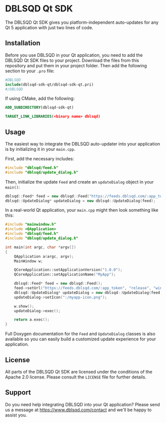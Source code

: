 # DBLSQD Qt SDK

The DBLSQD Qt SDK gives you platform-independent auto-updates for any Qt 5
application with just two lines of code.

## Installation
Before you use DBLSQD in your Qt application, you need to add the
DBLSQD Qt SDK files to your project. Download the files from this repository
and put them in your project folder. Then add the following section to your
`.pro` file:

```makefile
#DBLSQD
include(dblsqd-sdk-qt/dblsqd-sdk-qt.pri)
#/DBLSQD
```

If using CMake, add the following:
```cmake
ADD_SUBDIRECTORY(dblsqd-sdk-qt)

TARGET_LINK_LIBRARIES(<binary name> dblsqd)
```

## Usage
The easiest way to integrate the DBLSQD auto-updater into your application is
by initializing it in your `main.cpp`.

First, add the necessary includes:
```cpp
#include "dblsqd/feed.h"
#include "dblsqd/update_dialog.h"
```

Then, initialize the update `Feed` and create an `updateDialog` object in
your `main()`:
```cpp
dblsqd::Feed* feed = new dblsqd::Feed("https://feeds.dblsqd.com/:app_token");
dblsqd::UpdateDialog* updateDialog = new dblsqd::UpdateDialog(feed);
```

In a real-world Qt application, your `main.cpp` might then look something like
this:
```cpp
#include "mainwindow.h"
#include <QApplication>
#include "dblsqd/feed.h"
#include "dblsqd/update_dialog.h"

int main(int argc, char *argv[])
{
    QApplication a(argc, argv);
    MainWindow w;

    QCoreApplication::setApplicationVersion("1.0.0");
    QCoreApplication::setApplicationName("MyApp");

    dblsqd::Feed* feed = new dblsqd::Feed();
    feed->setUrl("https://feeds.dblsqd.com/:app_token", "release", "win", "x86");
    dblsqd::UpdateDialog* updateDialog = new dblsqd::UpdateDialog(feed, dblsqd::UpdateDialog::Type::OnUpdateAvailable, &w);
    updateDialog->setIcon(":/myapp-icon.png");

    w.show();
    updateDialog->exec();

    return a.exec();
}
```

Full Doxygen documentation for the `Feed` and `UpdateDialog` classes is also
available so you can easily build a customized update experience for your
application.


## License
All parts of the DBLSQD Qt SDK are licensed under the conditions of the
Apache 2.0 license. Please consult the `LICENSE` file for further
details.

## Support
Do you need help integrating DBLSQD into your Qt application?
Please send us a message at https://www.dblsqd.com/contact and we'll be happy
to assist you.
